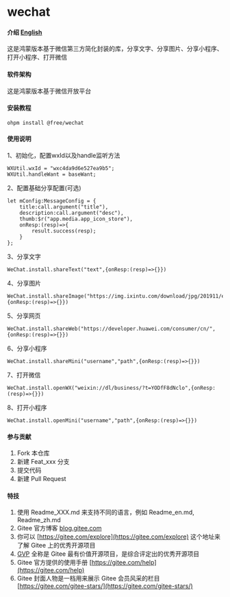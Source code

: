 # wechat

#### 介绍 [English](README.en.md)

这是鸿蒙版本基于微信第三方简化封装的库，分享文字、分享图片、分享小程序、打开小程序、打开微信

#### 软件架构

这是鸿蒙版本基于微信开放平台

#### 安装教程

`ohpm install @free/wechat`

#### 使用说明

1、初始化，配置wxId以及handle监听方法
```
WXUtil.wxId = "wxc4da9d6e527ea9b5";
WXUtil.handleWant = baseWant;
```
2、配置基础分享配置(可选)
```
let mConfig:MessageConfig = {
    title:call.argument("title"),
    description:call.argument("desc"),
    thumb:$r("app.media.app_icon_store"),
    onResp:(resp)=>{
        result.success(resp);
    }
};
```

3、分享文字
```
WeChat.install.shareText("text",{onResp:(resp)=>{}})
```
4、分享图片
```
WeChat.install.shareImage("https://img.ixintu.com/download/jpg/201911/e25b904bc42a74d7d77aed81e66d772c.jpg!con",{onResp:(resp)=>{}})
```
5、分享网页
```
WeChat.install.shareWeb("https://developer.huawei.com/consumer/cn/",{onResp:(resp)=>{}})
```
6、分享小程序
```
WeChat.install.shareMini("username","path",{onResp:(resp)=>{}})
```
7、打开微信
```
WeChat.install.openWX("weixin://dl/business/?t=YODfF8dNclo",{onResp:(resp)=>{}})
```
8、打开小程序
```
WeChat.install.openMini("username","path",{onResp:(resp)=>{}})
```

#### 参与贡献

1. Fork 本仓库
2. 新建 Feat_xxx 分支
3. 提交代码
4. 新建 Pull Request

#### 特技

1. 使用 Readme\_XXX.md 来支持不同的语言，例如 Readme\_en.md, Readme\_zh.md
2. Gitee 官方博客 [blog.gitee.com](https://blog.gitee.com)
3. 你可以 [https://gitee.com/explore](https://gitee.com/explore) 这个地址来了解 Gitee 上的优秀开源项目
4. [GVP](https://gitee.com/gvp) 全称是 Gitee 最有价值开源项目，是综合评定出的优秀开源项目
5. Gitee 官方提供的使用手册 [https://gitee.com/help](https://gitee.com/help)
6. Gitee 封面人物是一档用来展示 Gitee 会员风采的栏目 [https://gitee.com/gitee-stars/](https://gitee.com/gitee-stars/)
